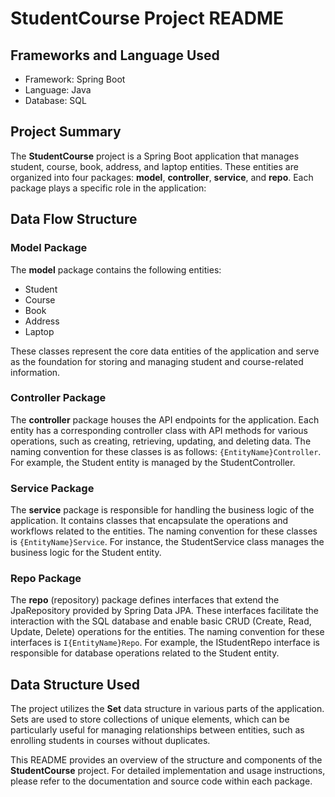 # StudentCourse Project README

## Frameworks and Language Used
- Framework: Spring Boot
- Language: Java
- Database: SQL

## Project Summary
The **StudentCourse** project is a Spring Boot application that manages student, course, book, address, and laptop entities. These entities are organized into four packages: **model**, **controller**, **service**, and **repo**. Each package plays a specific role in the application:

## Data Flow Structure

### Model Package
The **model** package contains the following entities:
- Student
- Course
- Book
- Address
- Laptop

These classes represent the core data entities of the application and serve as the foundation for storing and managing student and course-related information.

### Controller Package
The **controller** package houses the API endpoints for the application. Each entity has a corresponding controller class with API methods for various operations, such as creating, retrieving, updating, and deleting data. The naming convention for these classes is as follows: `{EntityName}Controller`. For example, the Student entity is managed by the StudentController.

### Service Package
The **service** package is responsible for handling the business logic of the application. It contains classes that encapsulate the operations and workflows related to the entities. The naming convention for these classes is `{EntityName}Service`. For instance, the StudentService class manages the business logic for the Student entity.

### Repo Package
The **repo** (repository) package defines interfaces that extend the JpaRepository provided by Spring Data JPA. These interfaces facilitate the interaction with the SQL database and enable basic CRUD (Create, Read, Update, Delete) operations for the entities. The naming convention for these interfaces is `I{EntityName}Repo`. For example, the IStudentRepo interface is responsible for database operations related to the Student entity.

## Data Structure Used
The project utilizes the **Set** data structure in various parts of the application. Sets are used to store collections of unique elements, which can be particularly useful for managing relationships between entities, such as enrolling students in courses without duplicates.

This README provides an overview of the structure and components of the **StudentCourse** project. For detailed implementation and usage instructions, please refer to the documentation and source code within each package.


